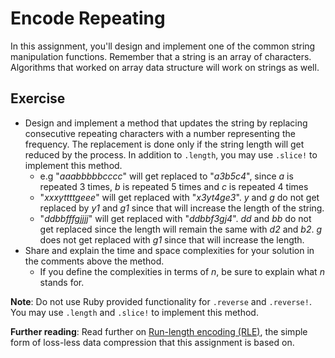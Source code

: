 # Encode Repeating
In this assignment, you'll design and implement one of the common string manipulation functions.
Remember that a string is an array of characters. Algorithms that worked on array data structure will work on strings as well.

## Exercise
* Design and implement a method that updates the string by replacing consecutive repeating characters with a number representing the frequency. The replacement is done only if the string length will get reduced by the process. In addition to `.length`, you may use `.slice!` to implement this method.
   - e.g "*aaabbbbbcccc*" will get replaced to "*a3b5c4*", since *a* is repeated 3 times, *b* is repeated 5 times and *c* is repeated 4 times
   - "*xxxyttttgeee*" will get replaced with "*x3yt4ge3*". *y* and *g* do not get replaced by *y1* and *g1* since that will increase the length of the string.
   - "*ddbbfffgjjjj*" will get replaced with "*ddbbf3gj4*". *dd* and *bb* do not get replaced since the length will remain the same with *d2* and *b2*. *g* does not get replaced with *g1* since that will increase the length.
* Share and explain the time and space complexities for your solution in the comments above the method.
    * If you define the complexities in terms of *n*, be sure to explain what *n* stands for.

<b>Note</b>: Do not use Ruby provided functionality for `.reverse` and `.reverse!`. You may use `.length` and `.slice!` to implement this method.

<b>Further reading</b>: Read further on [Run-length encoding (RLE)](https://en.wikipedia.org/wiki/Run-length_encoding), the simple form of loss-less data compression that this assignment is based on.
